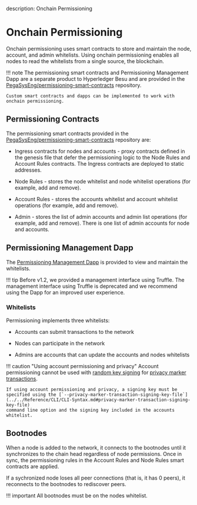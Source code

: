 description: Onchain Permissioning
<!--- END of page meta data -->

# Onchain Permissioning 

Onchain permissioning uses smart contracts to store and maintain the node, account, and admin whitelists. 
Using onchain permissioning enables all nodes to read the whitelists from a single source, the blockchain.                                        

!!! note 
    The permissioning smart contracts and Permissioning Management Dapp are a separate product to Hyperledger Besu 
    and are provided in the [PegaSysEng/permissioning-smart-contracts](https://github.com/PegaSysEng/permissioning-smart-contracts) repository.  

    Custom smart contracts and dapps can be implemented to work with onchain permissioning. 

## Permissioning Contracts

The permissioning smart contracts provided in the [PegaSysEng/permissioning-smart-contracts](https://github.com/PegaSysEng/permissioning-smart-contracts) 
repository are: 

* Ingress contracts for nodes and accounts - proxy contracts defined in the genesis file that defer the permissioning logic to the 
Node Rules and Account Rules contracts. The Ingress contracts are deployed to static addresses. 

* Node Rules - stores the node whitelist and node whitelist operations (for example, add and remove). 

* Account Rules - stores the accounts whitelist and account whitelist operations (for example, add and remove). 

* Admin - stores the list of admin accounts and admin list operations (for example, add and remove). There is 
one list of admin accounts for node and accounts.

## Permissioning Management Dapp

The [Permissioning Management Dapp](../../Tutorials/Permissioning/Getting-Started-Onchain-Permissioning.md) is provided to view 
and maintain the whitelists. 

!!! tip 
    Before v1.2, we provided a management interface using Truffle.
    The management interface using Truffle is deprecated and we recommend using the Dapp for an improved user experience. 

### Whitelists 

Permissioning implements three whitelists: 

* Accounts can submit transactions to the network

* Nodes can participate in the network 

* Admins are accounts that can update the accounts and nodes whitelists 

!!! caution "Using account permissioning and privacy"
    Account permissioning cannot be used with [random key signing](../../HowTo/Use-Privacy/Sign-Privacy-Marker-Transactions.md)
    for [privacy marker transactions](../Privacy/Private-Transaction-Processing.md).
    
    If using account permissioning and privacy, a signing key must be specified using the [`--privacy-marker-transaction-signing-key-file`](../../Reference/CLI/CLI-Syntax.md#privacy-marker-transaction-signing-key-file)
    command line option and the signing key included in the accounts whitelist.  

## Bootnodes

When a node is added to the network, it connects to the bootnodes until it synchronizes to the chain head regardless of
node permissions. Once in sync, the permissioning rules in the Account Rules and Node Rules smart contracts are applied.  

If a sychronized node loses all peer connections (that is, it has 0 peers), it reconnects to the bootnodes to 
rediscover peers.  

!!! important
    All bootnodes must be on the nodes whitelist. 